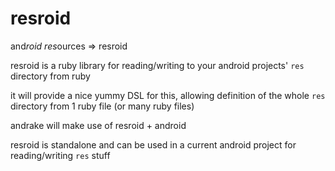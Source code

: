 resroid
=======

and*roid* *res*ources => resroid

resroid is a ruby library for reading/writing to your android projects' `res` directory from ruby

it will provide a nice yummy DSL for this, allowing definition of the whole `res` directory from 
1 ruby file (or many ruby files)

andrake will make use of resroid + android

resroid is standalone and can be used in a current android project for reading/writing `res` stuff
